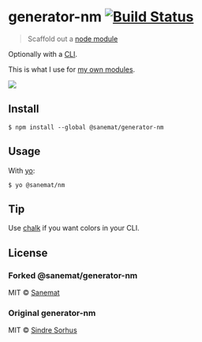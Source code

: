 # generator-nm [![Build Status](https://travis-ci.org/pandawing/generator-nm.svg?branch=master)](https://travis-ci.org/pandawing/generator-nm)

> Scaffold out a [node module](https://github.com/sindresorhus/node-module-boilerplate)

Optionally with a [CLI](http://en.wikipedia.org/wiki/Command-line_interface).

This is what I use for [my own modules](https://www.npmjs.com/~sanemat).

![](screenshot.png)


## Install

```
$ npm install --global @sanemat/generator-nm
```


## Usage

With [yo](https://github.com/yeoman/yo):

```
$ yo @sanemat/nm
```


## Tip

Use [chalk](https://github.com/sindresorhus/chalk) if you want colors in your CLI.


## License

### Forked @sanemat/generator-nm

MIT © [Sanemat](http://sane.jp)

### Original generator-nm

MIT © [Sindre Sorhus](http://sindresorhus.com)

